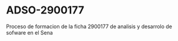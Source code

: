 # ADSO-2900177
Proceso de formacion de la ficha 2900177 de analisis y desarrolo de sofware en el Sena
